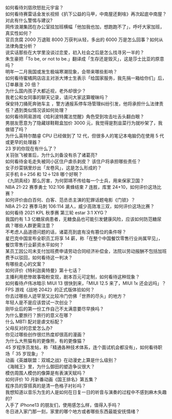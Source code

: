 如何看待刘慈欣怒批元宇宙？  
如何看待赛雷话金发长视频《扒下公益的马甲，中南屋还剩啥》再次起底中南屋？对此有什么警惕与建议?  
网传浪潮集团在办公室挂加班横幅「他加我也加，想跑跑不了」，呼吁大家加班，真实性如何？  
官员贪腐 2000 万退赃 8000 万获判从轻，多出的 6000 万是怎么回事？如何从法律角度分析？  
说实话那些在大学里没谈过恋爱，初入社会之后是怎么找寻另一半的？  
朱生豪把「To be, or not to be.」翻译成「生存还是毁灭」，这是莎士比亚的原意吗？  
明年一二月我国或发生极端寒潮现象，会带来哪些影响？  
如何看待蜜橘网店店主对浙大博士生表示「给国家服务，我先捐一箱给你们」后，订单暴涨 20 倍？  
为什么国内孩子大都近视，老外却很少？  
我老公和女同事的聊天记录，请问大家这算暧昧吗？  
保安持刀捅死奔驰车主 ，警方通报系停车场管理纠纷引发，他将承担什么法律责任？遇到类似情况该如何处理？  
如何看待网易游戏《哈利波特魔法觉醒》角色受到攻击吐舌头翻白眼？  
男朋友愿意为了隐藏球鞋鞋盒加价 3000 元，我觉得是割韭菜行为就吵架了，我做错了吗？  
为什么英特尔酷睿 CPU 已经做到了 12 代，但很多人的笔记本电脑仍在使用 5 代或更早的处理器？  
23 岁的你现在有什么了？  
关羽张飞被害后，为什么刘备没有杀了诸葛亮?  
如何看待金毛走失被同小区住户虐杀剥皮？ 该住户将承担哪些责任？  
女子炒菜锅里炒出「龙卷风」，这是怎么形成的？  
买手机 8＋256 和 12＋128 哪个好啊？  
《九阴真经》那么厉害，为何郭靖不传给每一个士兵，用来保家卫国？  
NBA 21-22 赛季勇士 102:106 黄蜂结束 7 连胜，库里 24+10，如何评价这场比赛？  
如何评价由白百何、白客、范丞丞主演的犯罪话题电影《门锁》？  
NBA 21-22 赛季马刺 106:114 湖人，威少高效准三双，如何评价这场比赛？  
如何看待 2021 KPL 秋季赛 第三轮 estar 3:1 XYG？  
我国约有 1.3 亿糖尿病患者，无糖食品也可能引发健康风险，应该如何防范糖尿病？哪些人群更需注意？  
不考虑人品道德问题的话，诸葛亮到底有没有篡位的条件呀？  
星巴克中国宣布全职员工将享 14 薪，称「在整个中国餐饮零售行业尚属罕见」，餐饮零售行业薪资水平如何？  
某员工因公司未支付加班费申请劳动合同经济补偿金，法院以劳动报酬不包括加班费予以驳回，如何看待这一判决？  
有哪些走心的文案？  
如何评价《特利迦奥特曼》第十七话？  
主播利用悲惨故事吸粉变现，剧本百元可定制，如何看待这种现象？  
如何看待卢伟冰暗示 MIUI 13 很快到来，「MIUI 12.5 来了，MIUI 1x 还会远吗」？  
FPS 游戏《战地 2042》的正式版体验如何？  
你去过哪些人迹罕至又比较冷门仿佛「世界的尽头」的地方？  
年轻人是不是应该尝试一次创业？  
刚毕业后的第一份工作自己不太满意要尽早换吗？  
为什么要旅行？旅行的意义在哪？  
什么 MBTI 配对是虐文标配？  
父母反对的恋爱怎么办?  
你见过哪些创作很烂热度却很高的漫画？  
为什么大熊猫有的更像熊，有的更像猫？  
45 岁程序员发帖，称「精通各种技术体系，连个面试机会都没有」，如何看待职场「 35 岁现象」？  
动画《英雄联盟：双城之战》在动漫史上算是什么级别？  
《海贼王》里，为什么御田的塑造争议很大？  
模仿周围人模仿的像算是有表演天赋吗？  
如何评价 10 月新番动画《国王排名》第五集？  
程序员的穿搭真的是清一色格子衬衫吗？  
我想知道以音乐为生的人是如何在日复一日的听音与演奏的过程中不感到麻木失趣的?  
入手了 iPhone13 的朋友们，使用感怎么样，值得入手吗？  
冬日进入家门那一刻，家里的哪个地方或者哪些东西最能安抚情绪？  
